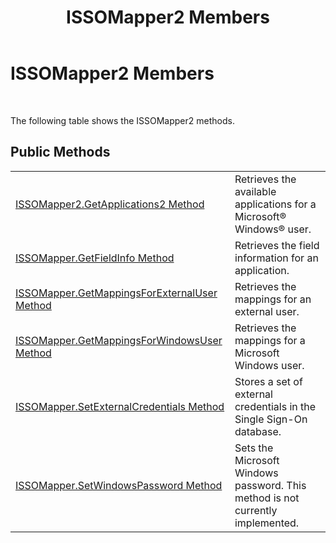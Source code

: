 ﻿---
title: ISSOMapper2 Members
TOCTitle: ISSOMapper2 Members
ms:assetid: ee688393-4bda-420f-ba55-bd730d9d6c01
ms:mtpsurl: https://msdn.microsoft.com/library/Aa705599(v=BTS.80)
ms:contentKeyID: 51533248
ms.date: 08/30/2017
mtps_version: v=BTS.80
---

# ISSOMapper2 Members

 

The following table shows the ISSOMapper2 methods.

## Public Methods

<table>
<tbody>
<tr class="odd">
<td><a href="issomapper2-getapplications2-method.md">ISSOMapper2.GetApplications2 Method</a></td>
<td>Retrieves the available applications for a Microsoft® Windows® user.</td>
</tr>
<tr class="even">
<td><a href="issomapper-getfieldinfo-method.md">ISSOMapper.GetFieldInfo Method</a></td>
<td>Retrieves the field information for an application.</td>
</tr>
<tr class="odd">
<td><a href="issomapper-getmappingsforexternaluser-method.md">ISSOMapper.GetMappingsForExternalUser Method</a></td>
<td>Retrieves the mappings for an external user.</td>
</tr>
<tr class="even">
<td><a href="issomapper-getmappingsforwindowsuser-method.md">ISSOMapper.GetMappingsForWindowsUser Method</a></td>
<td>Retrieves the mappings for a Microsoft Windows user.</td>
</tr>
<tr class="odd">
<td><a href="issomapper-setexternalcredentials-method.md">ISSOMapper.SetExternalCredentials Method</a></td>
<td>Stores a set of external credentials in the Single Sign-On database.</td>
</tr>
<tr class="even">
<td><a href="issomapper-setwindowspassword-method.md">ISSOMapper.SetWindowsPassword Method</a></td>
<td>Sets the Microsoft Windows password. This method is not currently implemented.</td>
</tr>
</tbody>
</table>

